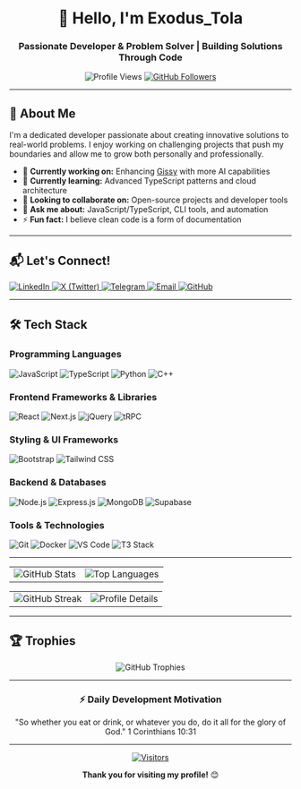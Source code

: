 <!-- Header Section -->
<div align="center">
  
# 👋 Hello, I'm Exodus_Tola

### Passionate Developer & Problem Solver | Building Solutions Through Code

![Profile Views](https://komarev.com/ghpvc/?username=exodus-tola-mindCoder&color=blueviolet&style=flat-square)
[![GitHub Followers](https://img.shields.io/github/followers/exodus-tola-mindCoder?label=Follow&style=social)](https://github.com/exodus-tola-mindCoder)

</div>

---

## 🚀 About Me

I'm a dedicated developer passionate about creating innovative solutions to real-world problems. I enjoy working on challenging projects that push my boundaries and allow me to grow both personally and professionally.

- 🔭 **Currently working on:** Enhancing [Gissy](https://github.com/exodus-tola-mindCoder/gissy) with more AI capabilities  
- 🌱 **Currently learning:** Advanced TypeScript patterns and cloud architecture  
- 👯 **Looking to collaborate on:** Open-source projects and developer tools  
- 💬 **Ask me about:** JavaScript/TypeScript, CLI tools, and automation  
- ⚡ **Fun fact:** I believe clean code is a form of documentation  

---

## 📬 Let's Connect!

<p align="left">
  <a href="https://www.linkedin.com/in/exodus-tola" target="_blank">
    <img src="https://img.shields.io/badge/LinkedIn-0077B5?style=for-the-badge&logo=linkedin&logoColor=white" alt="LinkedIn">
  </a>
  <a href="https://x.com/Exodus_Tola" target="_blank">
    <img src="https://img.shields.io/badge/X-000000?style=for-the-badge&logo=x&logoColor=white" alt="X (Twitter)">
  </a>
  <a href="https://t.me/Exodus_Tola" target="_blank">
    <img src="https://img.shields.io/badge/Telegram-2CA5E0?style=for-the-badge&logo=telegram&logoColor=white" alt="Telegram">
  </a>
  <a href="mailto:your-email@example.com" target="_blank">
    <img src="https://img.shields.io/badge/Email-D14836?style=for-the-badge&logo=gmail&logoColor=white" alt="Email">
  </a>
  <a href="https://github.com/exodus-tola-mindCoder" target="_blank">
    <img src="https://img.shields.io/badge/GitHub-100000?style=for-the-badge&logo=github&logoColor=white" alt="GitHub">
  </a>
</p>

---

## 🛠️ Tech Stack

### Programming Languages
![JavaScript](https://img.shields.io/badge/JavaScript-F7DF1E?style=for-the-badge&logo=javascript&logoColor=black)
![TypeScript](https://img.shields.io/badge/TypeScript-007ACC?style=for-the-badge&logo=typescript&logoColor=white)
![Python](https://img.shields.io/badge/Python-3776AB?style=for-the-badge&logo=python&logoColor=white)
![C++](https://img.shields.io/badge/C++-00599C?style=for-the-badge&logo=c%2B%2B&logoColor=white)

### Frontend Frameworks & Libraries
![React](https://img.shields.io/badge/React-20232A?style=for-the-badge&logo=react&logoColor=61DAFB)
![Next.js](https://img.shields.io/badge/Next.js-000000?style=for-the-badge&logo=nextdotjs&logoColor=white)
![jQuery](https://img.shields.io/badge/jQuery-0769AD?style=for-the-badge&logo=jquery&logoColor=white)
![tRPC](https://img.shields.io/badge/tRPC-2596BE?style=for-the-badge&logo=trpc&logoColor=white)

### Styling & UI Frameworks
![Bootstrap](https://img.shields.io/badge/Bootstrap-7952B3?style=for-the-badge&logo=bootstrap&logoColor=white)
![Tailwind CSS](https://img.shields.io/badge/Tailwind_CSS-38B2AC?style=for-the-badge&logo=tailwind-css&logoColor=white)

### Backend & Databases
![Node.js](https://img.shields.io/badge/Node.js-339933?style=for-the-badge&logo=nodedotjs&logoColor=white)
![Express.js](https://img.shields.io/badge/Express.js-000000?style=for-the-badge&logo=express&logoColor=white)
![MongoDB](https://img.shields.io/badge/MongoDB-47A248?style=for-the-badge&logo=mongodb&logoColor=white)
![Supabase](https://img.shields.io/badge/Supabase-3ECF8E?style=for-the-badge&logo=supabase&logoColor=white)

### Tools & Technologies
![Git](https://img.shields.io/badge/Git-F05032?style=for-the-badge&logo=git&logoColor=white)
![Docker](https://img.shields.io/badge/Docker-2496ED?style=for-the-badge&logo=docker&logoColor=white)
![VS Code](https://img.shields.io/badge/VS_Code-007ACC?style=for-the-badge&logo=visual-studio-code&logoColor=white)
![T3 Stack](https://img.shields.io/badge/T3_Stack-000000?style=for-the-badge&logo=nextdotjs&logoColor=white)

---



<div align="center">
  <table>
    <tr>
      <td><img src="https://github-readme-stats.vercel.app/api?username=exodus-tola-mindCoder&show_icons=true&theme=dracula&hide_rank=false&include_all_commits=true&count_private=true&custom_title=Exodus_Tola's%20GitHub%20Stats" alt="GitHub Stats" /></td>
      <td><img src="https://github-readme-stats.vercel.app/api/top-langs/?username=exodus-tola-mindCoder&layout=compact&theme=dracula" alt="Top Languages" /></td>
    </tr>
  </table>
</div>

<div align="center">
  <table>
    <tr>
      <td><img src="https://github-readme-streak-stats.herokuapp.com/?user=exodus-tola-mindCoder&theme=dracula&fire=FF4500" alt="GitHub Streak" /></td>
      <td><img src="https://github-profile-summary-cards.vercel.app/api/cards/profile-details?username=exodus-tola-mindCoder&theme=dracula" alt="Profile Details" /></td>
    </tr>
  </table>
</div>

---

## 🏆 Trophies

<div align="center">
  <img src="https://github-profile-trophy.vercel.app/?username=exodus-tola-mindCoder&theme=dracula&row=2&column=4" alt="GitHub Trophies" />
</div>

---

<div align="center">

### ⚡️ Daily Development Motivation

"So whether you eat or drink, or whatever you do, do it all for the glory of God." 1 Corinthians 10:31  

</div>

---

<div align="center">

[![Visitors](https://api.visitorbadge.io/api/visitors?path=https%3A%2F%2Fgithub.com%2Fexodus-tola-mindCoder&label=Visitors&countColor=%23263759)](https://visitorbadge.io/status?path=https%3A%2F%2Fgithub.com%2Fexodus-tola-mindCoder)

**Thank you for visiting my profile!** 😊

</div>

